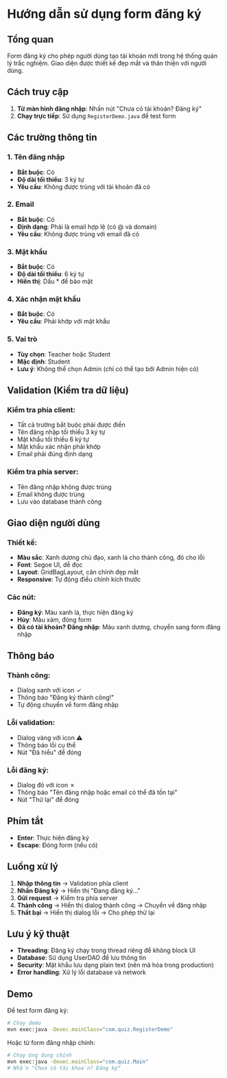 # Hướng dẫn sử dụng form đăng ký

## Tổng quan

Form đăng ký cho phép người dùng tạo tài khoản mới trong hệ thống quản lý trắc nghiệm. Giao diện được thiết kế đẹp mắt và thân thiện với người dùng.

## Cách truy cập

1. **Từ màn hình đăng nhập**: Nhấn nút "Chưa có tài khoản? Đăng ký"
2. **Chạy trực tiếp**: Sử dụng `RegisterDemo.java` để test form

## Các trường thông tin

### 1. Tên đăng nhập
- **Bắt buộc**: Có
- **Độ dài tối thiểu**: 3 ký tự
- **Yêu cầu**: Không được trùng với tài khoản đã có

### 2. Email
- **Bắt buộc**: Có
- **Định dạng**: Phải là email hợp lệ (có @ và domain)
- **Yêu cầu**: Không được trùng với email đã có

### 3. Mật khẩu
- **Bắt buộc**: Có
- **Độ dài tối thiểu**: 6 ký tự
- **Hiển thị**: Dấu * để bảo mật

### 4. Xác nhận mật khẩu
- **Bắt buộc**: Có
- **Yêu cầu**: Phải khớp với mật khẩu

### 5. Vai trò
- **Tùy chọn**: Teacher hoặc Student
- **Mặc định**: Student
- **Lưu ý**: Không thể chọn Admin (chỉ có thể tạo bởi Admin hiện có)

## Validation (Kiểm tra dữ liệu)

### Kiểm tra phía client:
- Tất cả trường bắt buộc phải được điền
- Tên đăng nhập tối thiểu 3 ký tự
- Mật khẩu tối thiểu 6 ký tự
- Mật khẩu xác nhận phải khớp
- Email phải đúng định dạng

### Kiểm tra phía server:
- Tên đăng nhập không được trùng
- Email không được trùng
- Lưu vào database thành công

## Giao diện người dùng

### Thiết kế:
- **Màu sắc**: Xanh dương chủ đạo, xanh lá cho thành công, đỏ cho lỗi
- **Font**: Segoe UI, dễ đọc
- **Layout**: GridBagLayout, căn chỉnh đẹp mắt
- **Responsive**: Tự động điều chỉnh kích thước

### Các nút:
- **Đăng ký**: Màu xanh lá, thực hiện đăng ký
- **Hủy**: Màu xám, đóng form
- **Đã có tài khoản? Đăng nhập**: Màu xanh dương, chuyển sang form đăng nhập

## Thông báo

### Thành công:
- Dialog xanh với icon ✓
- Thông báo "Đăng ký thành công!"
- Tự động chuyển về form đăng nhập

### Lỗi validation:
- Dialog vàng với icon ⚠
- Thông báo lỗi cụ thể
- Nút "Đã hiểu" để đóng

### Lỗi đăng ký:
- Dialog đỏ với icon ✗
- Thông báo "Tên đăng nhập hoặc email có thể đã tồn tại"
- Nút "Thử lại" để đóng

## Phím tắt

- **Enter**: Thực hiện đăng ký
- **Escape**: Đóng form (nếu có)

## Luồng xử lý

1. **Nhập thông tin** → Validation phía client
2. **Nhấn Đăng ký** → Hiển thị "Đang đăng ký..."
3. **Gửi request** → Kiểm tra phía server
4. **Thành công** → Hiển thị dialog thành công → Chuyển về đăng nhập
5. **Thất bại** → Hiển thị dialog lỗi → Cho phép thử lại

## Lưu ý kỹ thuật

- **Threading**: Đăng ký chạy trong thread riêng để không block UI
- **Database**: Sử dụng UserDAO để lưu thông tin
- **Security**: Mật khẩu lưu dạng plain text (nên mã hóa trong production)
- **Error handling**: Xử lý lỗi database và network

## Demo

Để test form đăng ký:

```bash
# Chạy demo
mvn exec:java -Dexec.mainClass="com.quiz.RegisterDemo"
```

Hoặc từ form đăng nhập chính:
```bash
# Chạy ứng dụng chính
mvn exec:java -Dexec.mainClass="com.quiz.Main"
# Nhấn "Chưa có tài khoản? Đăng ký"
```
